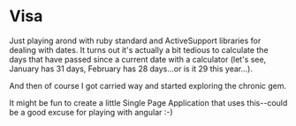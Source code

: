# Visa

Just playing arond with ruby standard and ActiveSupport libraries for dealing with dates. It turns out it's actually a bit tedious to calculate the days that have passed since a current date with a calculator (let's see, January has 31 days, February has 28 days...or is it 29 this year...).

And then of course I got carried way and started exploring the chronic gem.

It might be fun to create a little Single Page Application that uses this--could be a good excuse for playing with angular :-)

